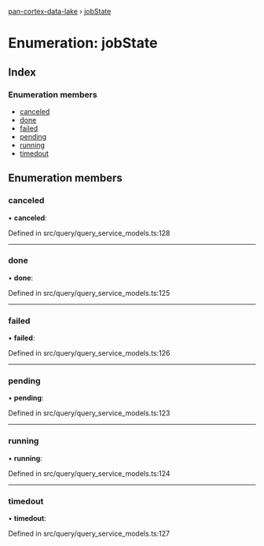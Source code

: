 [pan-cortex-data-lake](../README.md) › [jobState](jobstate.md)

# Enumeration: jobState

## Index

### Enumeration members

* [canceled](jobstate.md#canceled)
* [done](jobstate.md#done)
* [failed](jobstate.md#failed)
* [pending](jobstate.md#pending)
* [running](jobstate.md#running)
* [timedout](jobstate.md#timedout)

## Enumeration members

###  canceled

• **canceled**:

Defined in src/query/query_service_models.ts:128

___

###  done

• **done**:

Defined in src/query/query_service_models.ts:125

___

###  failed

• **failed**:

Defined in src/query/query_service_models.ts:126

___

###  pending

• **pending**:

Defined in src/query/query_service_models.ts:123

___

###  running

• **running**:

Defined in src/query/query_service_models.ts:124

___

###  timedout

• **timedout**:

Defined in src/query/query_service_models.ts:127
